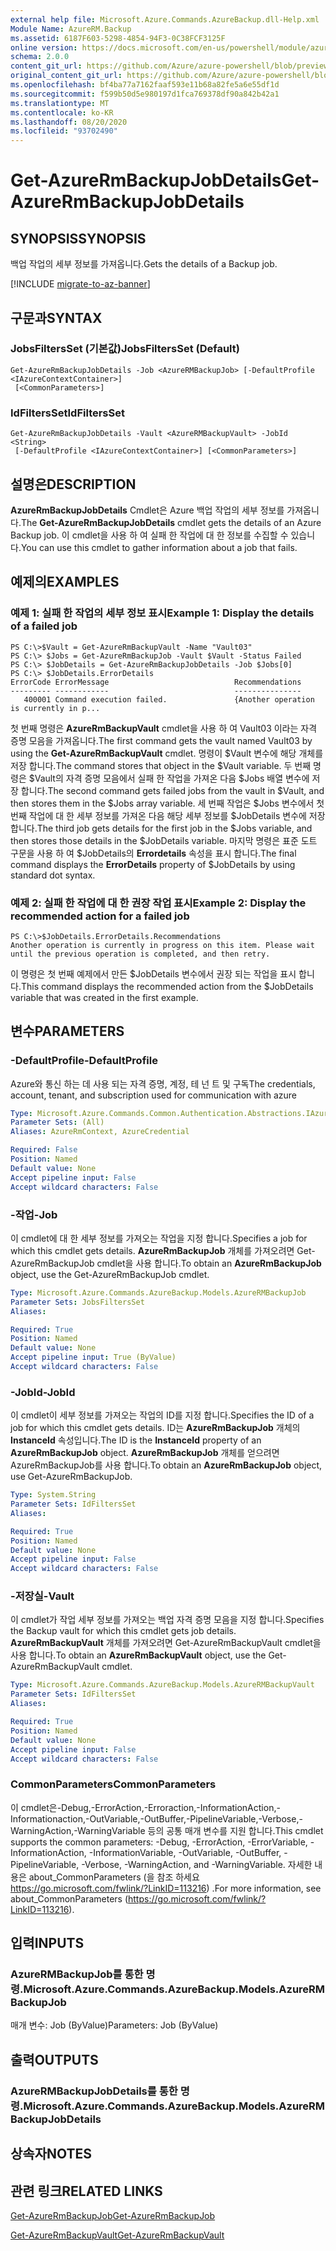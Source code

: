 ```yaml
---
external help file: Microsoft.Azure.Commands.AzureBackup.dll-Help.xml
Module Name: AzureRM.Backup
ms.assetid: 6187F603-5298-4854-94F3-0C38FCF3125F
online version: https://docs.microsoft.com/en-us/powershell/module/azurerm.backup/get-azurermbackupjobdetails
schema: 2.0.0
content_git_url: https://github.com/Azure/azure-powershell/blob/preview/src/ResourceManager/AzureBackup/Commands.AzureBackup/help/Get-AzureRmBackupJobDetails.md
original_content_git_url: https://github.com/Azure/azure-powershell/blob/preview/src/ResourceManager/AzureBackup/Commands.AzureBackup/help/Get-AzureRmBackupJobDetails.md
ms.openlocfilehash: bf4ba77a7162faaf593e11b68a82fe5a6e55df1d
ms.sourcegitcommit: f599b50d5e980197d1fca769378df90a842b42a1
ms.translationtype: MT
ms.contentlocale: ko-KR
ms.lasthandoff: 08/20/2020
ms.locfileid: "93702490"
---
```

# <span data-ttu-id="0d451-101">Get-AzureRmBackupJobDetails</span><span class="sxs-lookup"><span data-stu-id="0d451-101">Get-AzureRmBackupJobDetails</span></span>

## <span data-ttu-id="0d451-102">SYNOPSIS</span><span class="sxs-lookup"><span data-stu-id="0d451-102">SYNOPSIS</span></span>
<span data-ttu-id="0d451-103">백업 작업의 세부 정보를 가져옵니다.</span><span class="sxs-lookup"><span data-stu-id="0d451-103">Gets the details of a Backup job.</span></span>

[!INCLUDE [migrate-to-az-banner](../../includes/migrate-to-az-banner.md)]

## <span data-ttu-id="0d451-104">구문과</span><span class="sxs-lookup"><span data-stu-id="0d451-104">SYNTAX</span></span>

### <span data-ttu-id="0d451-105">JobsFiltersSet (기본값)</span><span class="sxs-lookup"><span data-stu-id="0d451-105">JobsFiltersSet (Default)</span></span>
```
Get-AzureRmBackupJobDetails -Job <AzureRMBackupJob> [-DefaultProfile <IAzureContextContainer>]
 [<CommonParameters>]
```

### <span data-ttu-id="0d451-106">IdFiltersSet</span><span class="sxs-lookup"><span data-stu-id="0d451-106">IdFiltersSet</span></span>
```
Get-AzureRmBackupJobDetails -Vault <AzureRMBackupVault> -JobId <String>
 [-DefaultProfile <IAzureContextContainer>] [<CommonParameters>]
```

## <span data-ttu-id="0d451-107">설명은</span><span class="sxs-lookup"><span data-stu-id="0d451-107">DESCRIPTION</span></span>
<span data-ttu-id="0d451-108">**AzureRmBackupJobDetails** Cmdlet은 Azure 백업 작업의 세부 정보를 가져옵니다.</span><span class="sxs-lookup"><span data-stu-id="0d451-108">The **Get-AzureRmBackupJobDetails** cmdlet gets the details of an Azure Backup job.</span></span>
<span data-ttu-id="0d451-109">이 cmdlet을 사용 하 여 실패 한 작업에 대 한 정보를 수집할 수 있습니다.</span><span class="sxs-lookup"><span data-stu-id="0d451-109">You can use this cmdlet to gather information about a job that fails.</span></span>

## <span data-ttu-id="0d451-110">예제의</span><span class="sxs-lookup"><span data-stu-id="0d451-110">EXAMPLES</span></span>

### <span data-ttu-id="0d451-111">예제 1: 실패 한 작업의 세부 정보 표시</span><span class="sxs-lookup"><span data-stu-id="0d451-111">Example 1: Display the details of a failed job</span></span>
```
PS C:\>$Vault = Get-AzureRmBackupVault -Name "Vault03" 
PS C:\> $Jobs = Get-AzureRmBackupJob -Vault $Vault -Status Failed
PS C:\> $JobDetails = Get-AzureRmBackupJobDetails -Job $Jobs[0]
PS C:\> $JobDetails.ErrorDetails
ErrorCode ErrorMessage                            Recommendations
--------- ------------                            ---------------
   400001 Command execution failed.               {Another operation is currently in p...
```

<span data-ttu-id="0d451-112">첫 번째 명령은 **AzureRmBackupVault** cmdlet을 사용 하 여 Vault03 이라는 자격 증명 모음을 가져옵니다.</span><span class="sxs-lookup"><span data-stu-id="0d451-112">The first command gets the vault named Vault03 by using the **Get-AzureRmBackupVault** cmdlet.</span></span>
<span data-ttu-id="0d451-113">명령이 $Vault 변수에 해당 개체를 저장 합니다.</span><span class="sxs-lookup"><span data-stu-id="0d451-113">The command stores that object in the $Vault variable.</span></span>
<span data-ttu-id="0d451-114">두 번째 명령은 $Vault의 자격 증명 모음에서 실패 한 작업을 가져온 다음 $Jobs 배열 변수에 저장 합니다.</span><span class="sxs-lookup"><span data-stu-id="0d451-114">The second command gets failed jobs from the vault in $Vault, and then stores them in the $Jobs array variable.</span></span>
<span data-ttu-id="0d451-115">세 번째 작업은 $Jobs 변수에서 첫 번째 작업에 대 한 세부 정보를 가져온 다음 해당 세부 정보를 $JobDetails 변수에 저장 합니다.</span><span class="sxs-lookup"><span data-stu-id="0d451-115">The third job gets details for the first job in the $Jobs variable, and then stores those details in the $JobDetails variable.</span></span>
<span data-ttu-id="0d451-116">마지막 명령은 표준 도트 구문을 사용 하 여 $JobDetails의 **Errordetails** 속성을 표시 합니다.</span><span class="sxs-lookup"><span data-stu-id="0d451-116">The final command displays the **ErrorDetails** property of $JobDetails by using standard dot syntax.</span></span>

### <span data-ttu-id="0d451-117">예제 2: 실패 한 작업에 대 한 권장 작업 표시</span><span class="sxs-lookup"><span data-stu-id="0d451-117">Example 2: Display the recommended action for a failed job</span></span>
```
PS C:\>$JobDetails.ErrorDetails.Recommendations
Another operation is currently in progress on this item. Please wait until the previous operation is completed, and then retry.
```

<span data-ttu-id="0d451-118">이 명령은 첫 번째 예제에서 만든 $JobDetails 변수에서 권장 되는 작업을 표시 합니다.</span><span class="sxs-lookup"><span data-stu-id="0d451-118">This command displays the recommended action from the $JobDetails variable that was created in the first example.</span></span>

## <span data-ttu-id="0d451-119">변수</span><span class="sxs-lookup"><span data-stu-id="0d451-119">PARAMETERS</span></span>

### <span data-ttu-id="0d451-120">-DefaultProfile</span><span class="sxs-lookup"><span data-stu-id="0d451-120">-DefaultProfile</span></span>
<span data-ttu-id="0d451-121">Azure와 통신 하는 데 사용 되는 자격 증명, 계정, 테 넌 트 및 구독</span><span class="sxs-lookup"><span data-stu-id="0d451-121">The credentials, account, tenant, and subscription used for communication with azure</span></span>

```yaml
Type: Microsoft.Azure.Commands.Common.Authentication.Abstractions.IAzureContextContainer
Parameter Sets: (All)
Aliases: AzureRmContext, AzureCredential

Required: False
Position: Named
Default value: None
Accept pipeline input: False
Accept wildcard characters: False
```

### <span data-ttu-id="0d451-122">-작업</span><span class="sxs-lookup"><span data-stu-id="0d451-122">-Job</span></span>
<span data-ttu-id="0d451-123">이 cmdlet에 대 한 세부 정보를 가져오는 작업을 지정 합니다.</span><span class="sxs-lookup"><span data-stu-id="0d451-123">Specifies a job for which this cmdlet gets details.</span></span>
<span data-ttu-id="0d451-124">**AzureRmBackupJob** 개체를 가져오려면 Get-AzureRmBackupJob cmdlet을 사용 합니다.</span><span class="sxs-lookup"><span data-stu-id="0d451-124">To obtain an **AzureRmBackupJob** object, use the Get-AzureRmBackupJob cmdlet.</span></span>

```yaml
Type: Microsoft.Azure.Commands.AzureBackup.Models.AzureRMBackupJob
Parameter Sets: JobsFiltersSet
Aliases:

Required: True
Position: Named
Default value: None
Accept pipeline input: True (ByValue)
Accept wildcard characters: False
```

### <span data-ttu-id="0d451-125">-JobId</span><span class="sxs-lookup"><span data-stu-id="0d451-125">-JobId</span></span>
<span data-ttu-id="0d451-126">이 cmdlet이 세부 정보를 가져오는 작업의 ID를 지정 합니다.</span><span class="sxs-lookup"><span data-stu-id="0d451-126">Specifies the ID of a job for which this cmdlet gets details.</span></span>
<span data-ttu-id="0d451-127">ID는 **AzureRmBackupJob** 개체의 **InstanceId** 속성입니다.</span><span class="sxs-lookup"><span data-stu-id="0d451-127">The ID is the **InstanceId** property of an **AzureRmBackupJob** object.</span></span>
<span data-ttu-id="0d451-128">**AzureRmBackupJob** 개체를 얻으려면 AzureRmBackupJob를 사용 합니다.</span><span class="sxs-lookup"><span data-stu-id="0d451-128">To obtain an **AzureRmBackupJob** object, use Get-AzureRmBackupJob.</span></span>

```yaml
Type: System.String
Parameter Sets: IdFiltersSet
Aliases:

Required: True
Position: Named
Default value: None
Accept pipeline input: False
Accept wildcard characters: False
```

### <span data-ttu-id="0d451-129">-저장실</span><span class="sxs-lookup"><span data-stu-id="0d451-129">-Vault</span></span>
<span data-ttu-id="0d451-130">이 cmdlet가 작업 세부 정보를 가져오는 백업 자격 증명 모음을 지정 합니다.</span><span class="sxs-lookup"><span data-stu-id="0d451-130">Specifies the Backup vault for which this cmdlet gets job details.</span></span>
<span data-ttu-id="0d451-131">**AzureRmBackupVault** 개체를 가져오려면 Get-AzureRmBackupVault cmdlet을 사용 합니다.</span><span class="sxs-lookup"><span data-stu-id="0d451-131">To obtain an **AzureRmBackupVault** object, use the Get-AzureRmBackupVault cmdlet.</span></span>

```yaml
Type: Microsoft.Azure.Commands.AzureBackup.Models.AzureRMBackupVault
Parameter Sets: IdFiltersSet
Aliases:

Required: True
Position: Named
Default value: None
Accept pipeline input: False
Accept wildcard characters: False
```

### <span data-ttu-id="0d451-132">CommonParameters</span><span class="sxs-lookup"><span data-stu-id="0d451-132">CommonParameters</span></span>
<span data-ttu-id="0d451-133">이 cmdlet은-Debug,-ErrorAction,-Erroraction,-InformationAction,-Informationaction,-OutVariable,-OutBuffer,-PipelineVariable,-Verbose,-WarningAction,-WarningVariable 등의 공통 매개 변수를 지원 합니다.</span><span class="sxs-lookup"><span data-stu-id="0d451-133">This cmdlet supports the common parameters: -Debug, -ErrorAction, -ErrorVariable, -InformationAction, -InformationVariable, -OutVariable, -OutBuffer, -PipelineVariable, -Verbose, -WarningAction, and -WarningVariable.</span></span> <span data-ttu-id="0d451-134">자세한 내용은 about_CommonParameters (을 참조 하세요 https://go.microsoft.com/fwlink/?LinkID=113216) .</span><span class="sxs-lookup"><span data-stu-id="0d451-134">For more information, see about_CommonParameters (https://go.microsoft.com/fwlink/?LinkID=113216).</span></span>

## <span data-ttu-id="0d451-135">입력</span><span class="sxs-lookup"><span data-stu-id="0d451-135">INPUTS</span></span>

### <span data-ttu-id="0d451-136">AzureRMBackupJob를 통한 명령.</span><span class="sxs-lookup"><span data-stu-id="0d451-136">Microsoft.Azure.Commands.AzureBackup.Models.AzureRMBackupJob</span></span>
<span data-ttu-id="0d451-137">매개 변수: Job (ByValue)</span><span class="sxs-lookup"><span data-stu-id="0d451-137">Parameters: Job (ByValue)</span></span>

## <span data-ttu-id="0d451-138">출력</span><span class="sxs-lookup"><span data-stu-id="0d451-138">OUTPUTS</span></span>

### <span data-ttu-id="0d451-139">AzureRMBackupJobDetails를 통한 명령.</span><span class="sxs-lookup"><span data-stu-id="0d451-139">Microsoft.Azure.Commands.AzureBackup.Models.AzureRMBackupJobDetails</span></span>

## <span data-ttu-id="0d451-140">상속자</span><span class="sxs-lookup"><span data-stu-id="0d451-140">NOTES</span></span>

## <span data-ttu-id="0d451-141">관련 링크</span><span class="sxs-lookup"><span data-stu-id="0d451-141">RELATED LINKS</span></span>

[<span data-ttu-id="0d451-142">Get-AzureRmBackupJob</span><span class="sxs-lookup"><span data-stu-id="0d451-142">Get-AzureRmBackupJob</span></span>](./Get-AzureRmBackupJob.md)

[<span data-ttu-id="0d451-143">Get-AzureRmBackupVault</span><span class="sxs-lookup"><span data-stu-id="0d451-143">Get-AzureRmBackupVault</span></span>](./Get-AzureRmBackupVault.md)


